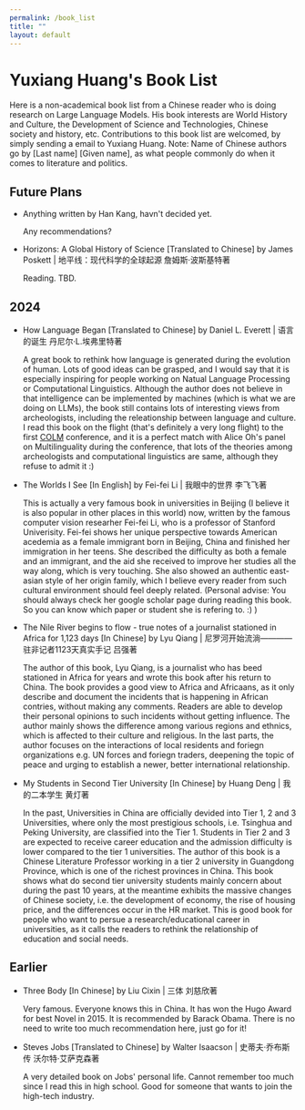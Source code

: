 ```yaml
---
permalink: /book_list
title: ""
layout: default
---
```


# Yuxiang Huang's Book List

Here is a non-academical book list from a Chinese reader who is doing research on Large Language Models. His book interests are World History and Culture, the Development of Science and Technologies, Chinese society and history, etc. Contributions to this book list are welcomed, by simply sending a email to Yuxiang Huang. Note: Name of Chinese authors go by [Last name] [Given name], as what people commonly do when it comes to literature and politics.

## Future Plans

- Anything written by Han Kang, havn't decided yet.

    Any recommendations? 

- Horizons: A Global History of Science [Translated to Chinese] by James Poskett \| 地平线：现代科学的全球起源 詹姆斯·波斯基特著

    Reading. TBD.

## 2024

- How Language Began [Translated to Chinese] by Daniel L. Everett \| 语言的诞生 丹尼尔·L.埃弗里特著

    A great book to rethink how language is generated during the evolution of human. Lots of good ideas can be grasped, and I would say that it is especially inspiring for people working on Natual Language Processing or Computational Linguistics. Although the author does not believe in that intelligence can be implemented by machines (which is what we are doing on LLMs), the book still contains lots of interesting views from archeologists, including the releationship between language and culture. I read this book on the flight (that's definitely a very long flight) to the first [COLM](https://colmweb.org/) conference, and it is a perfect match with Alice Oh's panel on Multilinguality during the conference, that lots of the theories among archeologists and computational linguistics are same, although they refuse to admit it :)

- The Worlds I See [In English] by Fei-fei Li \| 我眼中的世界 李飞飞著

    This is actually a very famous book in universities in Beijing (I believe it is also popular in other places in this world) now, written by the famous computer vision researher Fei-fei Li, who is a professor of Stanford Univerisity. Fei-fei shows her unique perspective towards American acedemia as a female immigrant born in Beijing, China and finished her immigration in her teens. She described the difficulty as both a female and an immigrant, and the aid she received to improve her studies all the way along, which is very touching. She also showed an authentic east-asian style of her origin family, which I believe every reader from such cultural environment should feel deeply related. (Personal advise: You should always check her google scholar page during reading this book. So you can know which paper or student she is refering to. :) )

- The Nile River begins to flow - true notes of a journalist stationed in Africa for 1,123 days [In Chinese] by Lyu Qiang \| 尼罗河开始流淌————驻非记者1123天真实手记 吕强著

    The author of this book, Lyu Qiang, is a journalist who has beed stationed in Africa for years and wrote this book after his return to China. The book provides a good view to Africa and Africaans, as it only describe and document the incidents that is happening in African contries, without making any comments. Readers are able to develop their personal opinions to such incidents without getting influence. The author mainly shows the difference among various regions and ethnics, which is affected to their culture and religious. In the last parts, the author focuses on the interactions of local residents and foriegn organizations e.g. UN forces and foriegn traders, deepening the topic of peace and urging to establish a newer, better international relationship.

- My Students in Second Tier University [In Chinese] by Huang Deng \| 我的二本学生 黄灯著

    In the past, Universities in China are officially devided into Tier 1, 2 and 3 Universities, where only the most prestigious schools, i.e. Tsinghua and Peking University, are classified into the Tier 1. Students in Tier 2 and 3 are expected to receive career education and the admission difficulty is lower compared to the tier 1 universities. The author of this book is a Chinese Literature Professor working in a tier 2 university in Guangdong Province, which is one of the richest provinces in China. This book shows what do second tier university students mainly concern about during the past 10 years, at the meantime exhibits the massive changes of Chinese society, i.e. the development of economy, the rise of housing price, and the differences occur in the HR market. This is good book for people who want to persue a research/educational career in universities, as it calls the readers to rethink the relationship of education and social needs.


## Earlier

- Three Body [In Chinese] by Liu Cixin \| 三体 刘慈欣著

    Very famous. Everyone knows this in China. It has won the Hugo Award for best Novel in 2015. It is recommended by Barack Obama. There is no need to write too much recommendation here, just go for it!

- Steves Jobs [Translated to Chinese] by Walter Isaacson \| 史蒂夫·乔布斯传 沃尔特·艾萨克森著

    A very detailed book on Jobs' personal life. Cannot remember too much since I read this in high school. Good for someone that wants to join the high-tech industry.

